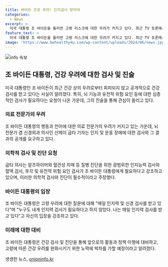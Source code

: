 ```yaml
---
title: 바이든 건강 우려! 인지검사 받아야
categories:
  - News
excerpt: >
  미국 대통령 조 바이든을 둘러싼 고령 리스크에 대한 우려가 커지고 있다. 최근 TV 토론에서의 어려움과 혼란스러운 발언으로 인해, 의료 전문가들은 그의 인지능력을 검사하고 결과를 공개해야 한다고 주장했다. 81세인 바이든 대통령은 과거 TV 토론에서 힘빠진 발언을 한 적이 있었으며, 의료 전문가들은 대통령에게 인지능력 및 혈액검사, 후각 및 유전자 위험요인 검사를 권고했다. 민주당 안팎에서 후보 사퇴 요구가 이어지고 있지만, 바이든 대통령은 대선 완주를 목표로 하고 있다.
feature_text: >
  미국 대통령 조 바이든을 둘러싼 고령 리스크에 대한 우려가 커지고 있다. 최근 TV 토론에서의 어려움과 혼란스러운 발언으로 인해, 의료 전문가들은 그의 인지능력을 검사하고 결과를 공개해야 한다고 주장했다. 81세인 바이든 대통령은 과거 TV 토론에서 힘빠진 발언을 한 적이 있었으며, 의료 전문가들은 대통령에게 인지능력 및 혈액검사, 후각 및 유전자 위험요인 검사를 권고했다. 민주당 안팎에서 후보 사퇴 요구가 이어지고 있지만, 바이든 대통령은 대선 완주를 목표로 하고 있다.
image: 'https://www.behealthy4u.com/wp-content/uploads/2024/06/news.jpg'
---
```


<p><img src="https://www.behealthy4u.com/wp-content/uploads/2024/06/news.jpg" alt="info 속보" /></p>

<h2 data-ke-size="size26">조 바이든 대통령, 건강 우려에 대한 검사 및 진술</h2>

<p data-ke-size="size16">미국 대통령인 조 바이든이 최근 건강 상의 우려로부터 회피되지 않고 공개적으로 건강 검사를 받고 있다는 사실이 알려졌다. 특히, 뇌 기능과 유전적 위험 요인 등에 대한 심층적인 검사가 필요하다는 요청이 나온 가운데, 그의 진술을 통해 관심이 쏠리고 있다.</p>

<h3 data-ke-size="size21">의료 전문가의 우려</h3>

<p data-ke-size="size16">조 바이든 대통령의 행동과 언어에 대한 의료 전문가의 우려가 커지고 있는 가운데, 뇌 전문가 겸 신경외과 의사인 산제이 굽타 기자는 인지 및 운동 장애에 대한 검사와 그 결과의 공개를 요구하고 있다.</p>

<h3 data-ke-size="size21">의학적 검사 및 진단 요청</h3>

<p data-ke-size="size16">굽타 의사는 알츠하이머와 혈관성 치매 등 질병 진단을 위한 광범위한 인지능력 검사와 혈액 검사, 후각 및 유전적 위험 요인 검사가 조 바이든 대통령에게 필요하다고 강조하고 있으며, 이러한 의학적 검사와 진단이 필수적이라고 주장했다.</p>

<h3 data-ke-size="size21">바이든 대통령의 입장</h3>

<p data-ke-size="size16">조 바이든 대통령은 고령 우려에 대한 질문에 대해 "매일 인지력 및 신경 검사를 받고 있다"며 "누구도 내게 인지력 검사가 필요하다고 하지 않았다. 나는 매일 인지력 검사를 받고 있다"고 자신의 입장을 강조하고 있다.</p>

<h3 data-ke-size="size21">미래에 대한 대비</h3>

<p data-ke-size="size16">조 바이든 대통령은 건강 검사 및 진단을 통해 앞으로의 활동과 정책 이행에 대비하고, 고령에 따른 건강 우려를 완화시키기 위한 노력에 박차를 가할 예정이라고 알려졌다.</p>
생생한 뉴스, <a href="https://onioninfo.kr" rel="dofollow">onioninfo.kr</a>


